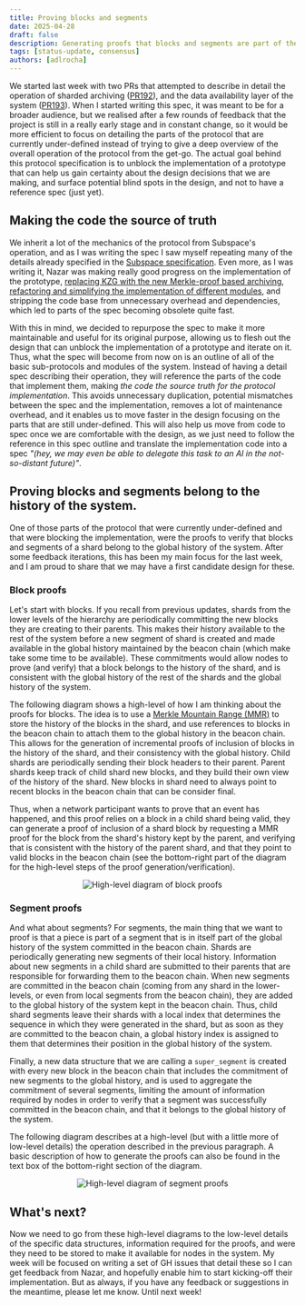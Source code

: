 ```yaml
---
title: Proving blocks and segments
date: 2025-04-28
draft: false
description: Generating proofs that blocks and segments are part of the global history.
tags: [status-update, consensus]
authors: [adlrocha]
---
```


We started last week with two PRs that attempted to describe in detail the operation of sharded
archiving ([PR192](https://github.com/nazar-pc/abundance/pull/192)), and the data availability layer
of the system ([PR193](https://github.com/nazar-pc/abundance/pull/193)). When I started writing this
spec, it was meant to be for a broader audience, but we realised after a few rounds of feedback that
the project is still in a really early stage and in constant change, so it would be more efficient
to focus on detailing the parts of the protocol that are currently under-defined instead of trying
to give a deep overview of the overall operation of the protocol from the get-go. The actual goal
behind this protocol specification is to unblock the implementation of a prototype that can help us
gain certainty about the design decisions that we are making, and surface potential blind spots in
the design, and not to have a reference spec (just yet).

<!--more-->

## Making the code the source of truth

We inherit a lot of the mechanics of the protocol from Subspace's operation, and as I was writing
the spec I saw myself repeating many of the details already specified in the
[Subspace specification](https://subspace.github.io/protocol-specs/docs/protocol_specifications).
Even more, as I was writing it, Nazar was making really good progress on the implementation of the
prototype,
[replacing KZG with the new Merkle-proof based archiving](https://github.com/nazar-pc/abundance/pull/175),
[refactoring and simplifying the implementation of different modules](https://github.com/nazar-pc/abundance/pull/177),
and stripping the code base from unnecessary overhead and dependencies, which led to parts of the
spec becoming obsolete quite fast.

With this in mind, we decided to repurpose the spec to make it more maintainable and useful for its
original purpose, allowing us to flesh out the design that can unblock the implementation of a
prototype and iterate on it. Thus, what the spec will become from now on is an outline of all of the
basic sub-protocols and modules of the system. Instead of having a detail spec describing their
operation, they will reference the parts of the code that implement them, making _the code the
source truth for the protocol implementation_. This avoids unnecessary duplication, potential
mismatches between the spec and the implementation, removes a lot of maintenance overhead, and it
enables us to move faster in the design focusing on the parts that are still under-defined. This
will also help us move from code to spec once we are comfortable with the design, as we just need to
follow the reference in this spec outline and translate the implementation code into a spec _"(hey,
we may even be able to delegate this task to an AI in the not-so-distant future)"_.

## Proving blocks and segments belong to the history of the system.

One of those parts of the protocol that were currently under-defined and that were blocking the
implementation, were the proofs to verify that blocks and segments of a shard belong to the global
history of the system. After some feedback iterations, this has been my main focus for the last
week, and I am proud to share that we may have a first candidate design for these.

### Block proofs

Let's start with blocks. If you recall from previous updates, shards from the lower levels of the
hierarchy are periodically committing the new blocks they are creating to their parents. This makes
their history available to the rest of the system before a new segment of shard is created and made
available in the global history maintained by the beacon chain (which make take some time to be
available). These commitments would allow nodes to prove (and verify) that a block belongs to the
history of the shard, and is consistent with the global history of the rest of the shards and the
global history of the system.

The following diagram shows a high-level of how I am thinking about the proofs for blocks. The idea
is to use a
[Merkle Mountain Range (MMR)](https://docs.grin.mw/wiki/chain-state/merkle-mountain-range/) to store
the history of the blocks in the shard, and use references to blocks in the beacon chain to attach
them to the global history in the beacon chain. This allows for the generation of incremental proofs
of inclusion of blocks in the history of the shard, and their consistency with the global history.
Child shards are periodically sending their block headers to their parent. Parent shards keep track
of child shard new blocks, and they build their own view of the history of the shard. New blocks in
shard need to always point to recent blocks in the beacon chain that can be consider final.

Thus, when a network participant wants to prove that an event has happened, and this proof relies on
a block in a child shard being valid, they can generate a proof of inclusion of a shard block by
requesting a MMR proof for the block from the shard's history kept by the parent, and verifying that
is consistent with the history of the parent shard, and that they point to valid blocks in the
beacon chain (see the bottom-right part of the diagram for the high-level steps of the proof
generation/verification).

<p align="center">
<img alt="High-level diagram of block proofs" src="mmr-block-proofs.png"></img>
</p>

### Segment proofs

And what about segments? For segments, the main thing that we want to proof is that a piece is part
of a segment that is in itself part of the global history of the system committed in the beacon
chain. Shards are periodically generating new segments of their local history. Information about new
segments in a child shard are submitted to their parents that are responsible for forwarding them to
the beacon chain. When new segments are committed in the beacon chain (coming from any shard in the
lower-levels, or even from local segments from the beacon chain), they are added to the global
history of the system kept in the beacon chain. Thus, child shard segments leave their shards with a
local index that determines the sequence in which they were generated in the shard, but as soon as
they are committed to the beacon chain, a global history index is assigned to them that determines
their position in the global history of the system.

Finally, a new data structure that we are calling a `super_segment` is created with every new block
in the beacon chain that includes the commitment of new segments to the global history, and is used
to aggregate the commitment of several segments, limiting the amount of information required by
nodes in order to verify that a segment was successfully committed in the beacon chain, and that it
belongs to the global history of the system.

The following diagram describes at a high-level (but with a little more of low-level details) the
operation described in the previous paragraph. A basic description of how to generate the proofs can
also be found in the text box of the bottom-right section of the diagram.

<p align="center">
<img alt="High-level diagram of segment proofs" src="segment_proofs.png"></img>
</p>

## What's next?

Now we need to go from these high-level diagrams to the low-level details of the specific data
structures, information required for the proofs, and were they need to be stored to make it
available for nodes in the system. My week will be focused on writing a set of GH issues that detail
these so I can get feedback from Nazar, and hopefully enable him to start kicking-off their
implementation. But as always, if you have any feedback or suggestions in the meantime, please let
me know. Until next week!

